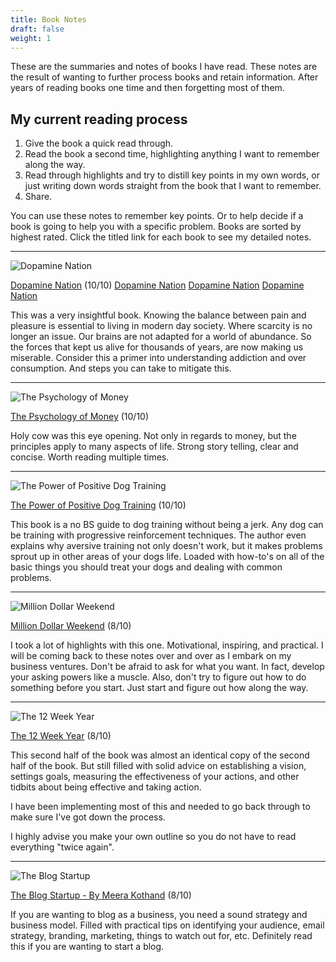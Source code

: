```yaml
---
title: Book Notes
draft: false
weight: 1
---
```


These are the summaries and notes of books I have read. These notes are the result of wanting to further process books and retain information. After years of reading books one time and then forgetting most of them. 

## My current reading process
1. Give the book a quick read through.
2. Read the book a second time, highlighting anything I want to remember along the way. 
3. Read through highlights and try to distill key points in my own words, or just writing down words straight from the book that I want to remember. 
4. Share.

You can use these notes to remember key points. Or to help decide if a book is going to help you with a specific problem. Books are sorted by highest rated. Click the titled link for each book to see my detailed notes. 

---

![Dopamine Nation](https://m.media-amazon.com/images/I/91lcJzqYNtL._SL1500_.jpg?classes=inline&height=175px)

[Dopamine Nation](Dopamine%20Nation.md) (10/10) [Dopamine Nation](Dopamine%20Nation.md) [Dopamine Nation](booknotes/Dopamine%20Nation.md) [Dopamine Nation](Dopamine%20Nation.md)

This was a very insightful book. Knowing the balance between pain and pleasure is essential to living in modern day society. Where scarcity is no longer an issue. Our brains are not adapted for a world of abundance. So the forces that kept us alive for thousands of years, are now making us miserable. Consider this a primer into understanding addiction and over consumption. And steps you can take to mitigate this. 

---
![The Psychology of Money](https://m.media-amazon.com/images/I/71aG0m9XRcL._SL1500_.jpg?classes=inline&height=175px)

[The Psychology of Money](The%20Psychology%20of%20Money.md) (10/10)

Holy cow was this eye opening. Not only in regards to money, but the principles apply to many aspects of life. Strong story telling, clear and concise. Worth reading multiple times. 

---

![The Power of Positive Dog Training](https://m.media-amazon.com/images/I/61fUL8I9owL._SL1500_.jpg?classes=inline&height=175px)

[The Power of Positive Dog Training](The%20Power%20of%20Positive%20Dog%20Training.md) (10/10)

This book is a no BS guide to dog training without being a jerk. Any dog can be training with progressive reinforcement techniques. The author even explains why aversive training not only doesn't work, but it makes problems sprout up in other areas of your dogs life. Loaded with how-to's on all of the basic things you should treat your dogs and dealing with common problems. 

---

![Million Dollar Weekend](https://m.media-amazon.com/images/I/711Oi-AKX1L._SL1500_.jpg?classes=inline&height=175px)

[Million Dollar Weekend](Million%20Dollar%20Weekend.md) (8/10)

I took a lot of highlights with this one. Motivational, inspiring, and practical. I will be coming back to these notes over and over as I embark on my business ventures. Don't be afraid to ask for what you want. In fact, develop your asking powers like a muscle. Also, don't try to figure out how to do something before you start. Just start and figure out how along the way. 

---

![The 12 Week Year](https://m.media-amazon.com/images/I/71ZMsYuwELL._SL1500_.jpg?classes=inline&height=175px)

[The 12 Week Year](The%2012%20Week%20Year.md) (8/10)

This second half of the book was almost an identical copy of the second half of the book. But still filled with solid advice on establishing a vision, settings goals, measuring the effectiveness of your actions, and other tidbits about being effective and taking action. 

I have been implementing most of this and needed to go back through to make sure I've got down the process. 

I highly advise you make your own outline so you do not have to read everything "twice again". 

---

![The Blog Startup](https://m.media-amazon.com/images/I/61Lm6P0rPsL._SL1360_.jpg?classes=inline&height=175px)

[The Blog Startup - By Meera Kothand](The%20Blog%20Startup.md) (8/10)

If you are wanting to blog as a business, you need a sound strategy and business model. Filled with practical tips on identifying your audience, email strategy, branding, marketing, things to watch out for, etc. Definitely read this if you are wanting to start a blog.
